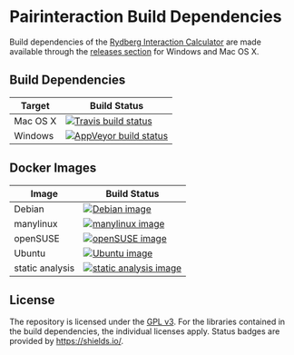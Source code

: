 # Pairinteraction Build Dependencies

Build dependencies of the [Rydberg Interaction Calculator](https://github.com/pairinteraction/pairinteraction) are made available through the [releases section](https://github.com/pairinteraction/pairinteraction-build-dependencies/releases) for Windows and Mac OS X.

## Build Dependencies

| Target   | Build Status                                            |
|----------|---------------------------------------------------------|
| Mac OS X | [![Travis build status][travis-svg]][travis-link]       |
| Windows  | [![AppVeyor build status][appveyor-svg]][appveyor-link] |

[travis-svg]: https://img.shields.io/travis/pairinteraction/pairinteraction-build-dependencies.svg?branch=master&style=flat&logo=travis
[travis-link]: https://travis-ci.org/pairinteraction/pairinteraction-build-dependencies
[appveyor-svg]: https://ci.appveyor.com/api/projects/status/tgsc3sfwjk6ed9qy/branch/master?svg=true
[appveyor-link]: https://ci.appveyor.com/project/pairinteraction/pairinteraction-build-dependencies/branch/master

## Docker Images

| Image           | Build Status                                        |
|-----------------|-----------------------------------------------------|
| Debian          | [![Debian image][debian-svg]][debian-link]          |
| manylinux       | [![manylinux image][manylinux-svg]][manylinux-link] |
| openSUSE        | [![openSUSE image][opensuse-svg]][opensuse-link]    |
| Ubuntu          | [![Ubuntu image][ubuntu-svg]][ubuntu-link]          |
| static analysis | [![static analysis image][static-svg]][static-link] |

[debian-svg]: https://img.shields.io/docker/cloud/build/pairinteraction/debian.svg
[debian-link]: https://hub.docker.com/r/pairinteraction/debian/builds/
[manylinux-svg]: https://img.shields.io/docker/cloud/build/pairinteraction/manylinux.svg
[manylinux-link]: https://hub.docker.com/r/pairinteraction/manylinux/builds/
[opensuse-svg]: https://img.shields.io/docker/cloud/build/pairinteraction/opensuse.svg
[opensuse-link]: https://hub.docker.com/r/pairinteraction/opensuse/builds/
[ubuntu-svg]: https://img.shields.io/docker/cloud/build/pairinteraction/ubuntu.svg
[ubuntu-link]: https://hub.docker.com/r/pairinteraction/ubuntu/builds/
[static-svg]: https://img.shields.io/docker/cloud/build/pairinteraction/static-analysis.svg
[static-link]: https://hub.docker.com/r/pairinteraction/static-analysis/builds/

## License

The repository is licensed under the [GPL v3](https://www.gnu.org/licenses/gpl-3.0.html). For the libraries contained in the build dependencies, the individual licenses apply. Status badges are provided by https://shields.io/.
